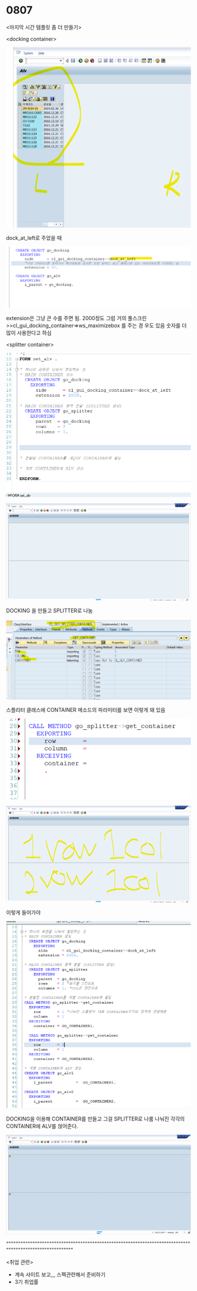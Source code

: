 # 0807

&lt;마지막 시간 템플릿 좀 더 만들기&gt;

&lt;docking container&gt;

![](../../../.gitbook/assets/image%20%28280%29.png)

dock\_at\_left로 주었을 때 

![](../../../.gitbook/assets/image%20%28279%29.png)

extension은 그냥 큰 수를 주면 됨. 2000정도 그럼 거의 풀스크린  &gt;&gt;cl\_gui\_docking\_container=&gt;ws\_maximizebox 를 주는 경 우도 있음 숫자를 더 많이 사용한다고 하심



&lt;splitter container&gt;

![](../../../.gitbook/assets/image%20%28278%29.png)

![](../../../.gitbook/assets/image%20%28277%29.png)

DOCKING 을 만들고 SPLITTER로 나눔

![](../../../.gitbook/assets/image%20%28283%29.png)

스플리터 클래스에 CONTAINER 메소드의 파라미터를 보면 이렇게 돼 있음 

![](../../../.gitbook/assets/image%20%28281%29.png)

![](../../../.gitbook/assets/image%20%28276%29.png)

이렇게 들어가야

![](../../../.gitbook/assets/image%20%28282%29.png)

DOCKING을 이용해 CONTAINER를 만들고 그걸 SPLITTER로 나룸 나눠진 각각의 CONTAINER에 ALV를 얹어준다.

![](../../../.gitbook/assets/image%20%28274%29.png)



"""""""""""""""""""""""""""""""""""""""""""""""""""""""""""""""""""""""""""""""""""""""""""""""""""""""""

&lt;취업 관련&gt;

* 계속 사이트 보고,,, 스펙관련해서 준비하기
* 3기 취업률







